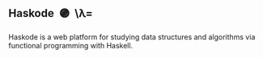## Haskode &nbsp;🟣 &nbsp;\λ=
Haskode is a web platform for studying data structures and algorithms via functional programming with Haskell.
